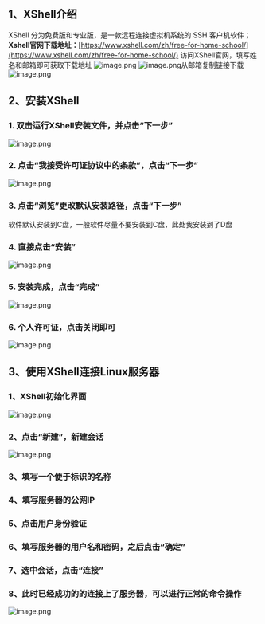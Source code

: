 ## 1、XShell介绍
XShell 分为免费版和专业版，是一款远程连接虚拟机系统的 SSH 客户机软件；
**Xshell官网下载地址：**[https://www.xshell.com/zh/free-for-home-school/](https://www.xshell.com/zh/free-for-home-school/)
访问XShell官网，填写姓名和邮箱即可获取下载地址
![image.png](https://cdn.nlark.com/yuque/0/2023/png/33625181/1683859868757-079a8c96-3863-4363-844a-7a2ef57d1f65.png#averageHue=%23d0c486&clientId=u0b52d903-c51f-4&from=paste&height=705&id=u36d33727&originHeight=1058&originWidth=1893&originalType=binary&ratio=1.5&rotation=0&showTitle=false&size=713736&status=done&style=none&taskId=uf99bdb02-5cdf-47ef-9266-fa47e1dab77&title=&width=1262)
![image.png](https://cdn.nlark.com/yuque/0/2023/png/33625181/1683860014056-a19a2104-4cdd-4a5f-95b3-72ea0dcb5dec.png#averageHue=%23fefdfd&clientId=u0b52d903-c51f-4&from=paste&height=398&id=u85f325ea&originHeight=597&originWidth=1704&originalType=binary&ratio=1.5&rotation=0&showTitle=false&size=42001&status=done&style=none&taskId=u3723452e-c453-4f8c-a05a-9bc31a2f9c2&title=&width=1136)从邮箱复制链接下载
![image.png](https://cdn.nlark.com/yuque/0/2023/png/33625181/1683860343348-0fe43b71-9464-470a-86d6-cdcfe3de8197.png#averageHue=%23fcfbf9&clientId=u0b52d903-c51f-4&from=paste&height=299&id=ufdec4f75&originHeight=449&originWidth=931&originalType=binary&ratio=1.5&rotation=0&showTitle=false&size=114497&status=done&style=none&taskId=u46b84f98-8099-43f9-8504-53ae8a1682c&title=&width=620.6666666666666)
## 2、安装XShell
### 1. 双击运行XShell安装文件，并点击“下一步”
![image.png](https://cdn.nlark.com/yuque/0/2023/png/33625181/1683860458192-b0e1e6b9-8195-4924-9a6b-1422dde03a07.png#averageHue=%23f2c2c6&clientId=u0b52d903-c51f-4&from=paste&height=343&id=u6c7ae584&originHeight=514&originWidth=739&originalType=binary&ratio=1.5&rotation=0&showTitle=false&size=53773&status=done&style=none&taskId=u55e1fc8c-3a1c-42e2-ba84-e3d283569ef&title=&width=492.6666666666667)
### 2. 点击“我接受许可证协议中的条款”，点击“下一步”
![image.png](https://cdn.nlark.com/yuque/0/2023/png/33625181/1683860475365-0e759b1e-ca0c-40b3-a4f6-b64c8ef624ca.png#averageHue=%23edebea&clientId=u0b52d903-c51f-4&from=paste&height=346&id=ua3f58a43&originHeight=519&originWidth=733&originalType=binary&ratio=1.5&rotation=0&showTitle=false&size=93544&status=done&style=none&taskId=u6dc09c83-5a4e-4885-bdbb-2284347fcef&title=&width=488.6666666666667)
### 3. 点击“浏览”更改默认安装路径，点击“下一步”
软件默认安装到C盘，一般软件尽量不要安装到C盘，此处我安装到了D盘
### 4. 直接点击“安装”
![image.png](https://cdn.nlark.com/yuque/0/2023/png/33625181/1683860646442-3c5510fa-e72d-410e-8e7d-80c15cf50aad.png#averageHue=%23edeceb&clientId=u0b52d903-c51f-4&from=paste&height=341&id=u74a22598&originHeight=511&originWidth=748&originalType=binary&ratio=1.5&rotation=0&showTitle=false&size=56772&status=done&style=none&taskId=u65674be0-b3b8-432c-86bb-8279387e81c&title=&width=498.6666666666667)
### 5. 安装完成，点击“完成”
![image.png](https://cdn.nlark.com/yuque/0/2023/png/33625181/1683860675042-b84bd17e-81f9-4b7f-848b-fe3f3110a5aa.png#averageHue=%23f4c4c7&clientId=u0b52d903-c51f-4&from=paste&height=344&id=ubde6a438&originHeight=516&originWidth=729&originalType=binary&ratio=1.5&rotation=0&showTitle=false&size=50096&status=done&style=none&taskId=u307a43ee-a25a-435d-8ae7-4cd688f96c5&title=&width=486)
###  6. 个人许可证，点击关闭即可
![image.png](https://cdn.nlark.com/yuque/0/2023/png/33625181/1683860695255-10856124-63ab-4024-9a4e-0e13df289c83.png#averageHue=%235d5d5d&clientId=u0b52d903-c51f-4&from=paste&height=800&id=u9084706d&originHeight=1200&originWidth=1920&originalType=binary&ratio=1.5&rotation=0&showTitle=false&size=101881&status=done&style=none&taskId=u03f9c318-19f6-4b63-8fe2-0211ffa0f2d&title=&width=1280)
## 3、使用XShell连接Linux服务器
###  1、XShell初始化界面
![image.png](https://cdn.nlark.com/yuque/0/2023/png/33625181/1683868298783-28fed59a-aa96-4261-9383-bc0c68fd31fe.png#averageHue=%23414141&clientId=u147d1635-46cc-4&from=paste&height=800&id=u0c165946&originHeight=1200&originWidth=1920&originalType=binary&ratio=1.5&rotation=0&showTitle=false&size=77882&status=done&style=none&taskId=u53f21ae2-a2f9-444a-a734-fd7bd98c12f&title=&width=1280)
### 2、点击“新建”，新建会话
![image.png](https://cdn.nlark.com/yuque/0/2023/png/33625181/1683868347132-b7c4b509-8c28-4928-8b03-990eb93aa27d.png#averageHue=%23a5a4a4&clientId=u147d1635-46cc-4&from=paste&height=800&id=ue2bd4377&originHeight=1200&originWidth=1920&originalType=binary&ratio=1.5&rotation=0&showTitle=false&size=158230&status=done&style=none&taskId=u0b09b1db-9d5e-4a85-a1ad-41d4ffc055b&title=&width=1280)
### 3、填写一个便于标识的名称
### 4、填写服务器的公网IP
### 5、点击用户身份验证
### 6、填写服务器的用户名和密码，之后点击“确定”
### 7、选中会话，点击“连接”
### 8、此时已经成功的的连接上了服务器，可以进行正常的命令操作
![image.png](https://cdn.nlark.com/yuque/0/2023/png/33625181/1683868952521-55be2b15-93bd-4a16-a49e-0060d6086c38.png#averageHue=%23424242&clientId=u5506ae96-9d66-4&from=paste&height=800&id=uea25b5c3&originHeight=1200&originWidth=1920&originalType=binary&ratio=1.5&rotation=0&showTitle=false&size=91937&status=done&style=none&taskId=uc806ca78-e4b8-4ca6-9c49-c8a360ae9a0&title=&width=1280)
